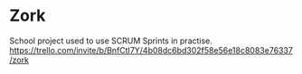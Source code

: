 # Zork
School project used to use SCRUM Sprints in practise.
https://trello.com/invite/b/BnfCtI7Y/4b08dc6bd302f58e56e18c8083e76337/zork
